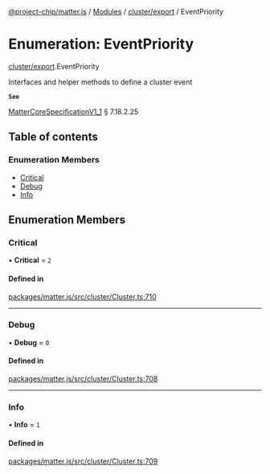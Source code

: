 [@project-chip/matter.js](../README.md) / [Modules](../modules.md) / [cluster/export](../modules/cluster_export.md) / EventPriority

# Enumeration: EventPriority

[cluster/export](../modules/cluster_export.md).EventPriority

Interfaces and helper methods to define a cluster event

**`See`**

[MatterCoreSpecificationV1_1](../interfaces/spec_export.MatterCoreSpecificationV1_1.md) § 7.18.2.25

## Table of contents

### Enumeration Members

- [Critical](cluster_export.EventPriority.md#critical)
- [Debug](cluster_export.EventPriority.md#debug)
- [Info](cluster_export.EventPriority.md#info)

## Enumeration Members

### Critical

• **Critical** = ``2``

#### Defined in

[packages/matter.js/src/cluster/Cluster.ts:710](https://github.com/project-chip/matter.js/blob/dfd1dc35/packages/matter.js/src/cluster/Cluster.ts#L710)

___

### Debug

• **Debug** = ``0``

#### Defined in

[packages/matter.js/src/cluster/Cluster.ts:708](https://github.com/project-chip/matter.js/blob/dfd1dc35/packages/matter.js/src/cluster/Cluster.ts#L708)

___

### Info

• **Info** = ``1``

#### Defined in

[packages/matter.js/src/cluster/Cluster.ts:709](https://github.com/project-chip/matter.js/blob/dfd1dc35/packages/matter.js/src/cluster/Cluster.ts#L709)

